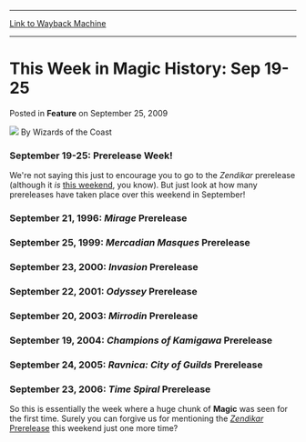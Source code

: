 
---
[Link to Wayback Machine](https://web.archive.org/web/20220123065408/https://magic.wizards.com/en/articles/archive/feature/week-magic-history-sep-19-25-2009-09-25)

[_metadata_:wayback_url]:- "https://magic.wizards.com/en/articles/archive/feature/week-magic-history-sep-19-25-2009-09-25"
[_metadata_:wayback_raw_url]:- "https://web.archive.org/web/20220123065408id_/https://magic.wizards.com/en/articles/archive/feature/week-magic-history-sep-19-25-2009-09-25"
[_metadata_:wayback_capture_timestamp]:- "2022-01-23 06:54:08+00:00"
[_metadata_:description]:- "September 19-25: Prerelease Week! We're not saying this just to encourage you to go to the Zendikar prerelease (although it is this weekend, you know). But just look at how many prereleases have taken place over this weekend in September!"
[_metadata_:generator]:- "Drupal 7 (http://drupal.org)"
[_metadata_:publish_date]:- "2009-09-25"
---


This Week in Magic History: Sep 19-25
=====================================



 Posted in **Feature**
 on September 25, 2009 






![](https://media.magic.wizards.com/styles/auth_small/public/images/person/wizards_author.jpg)
By Wizards of the Coast











### September 19-25: Prerelease Week!


We're not saying this just to encourage you to go to the *Zendikar* prerelease (although it *is* [this weekend](http://archive.wizards.com/magic/magazine/article.aspx?x=mtgcom/events/prereleases), you know). But just look at how many prereleases have taken place over this weekend in September!


### September 21, 1996: *Mirage* Prerelease


### September 25, 1999: *Mercadian Masques* Prerelease


### September 23, 2000: *Invasion* Prerelease


### September 22, 2001: *Odyssey* Prerelease


### September 20, 2003: *Mirrodin* Prerelease


### September 19, 2004: *Champions of Kamigawa* Prerelease


### September 24, 2005: *Ravnica: City of Guilds* Prerelease


### September 23, 2006: *Time Spiral* Prerelease


So this is essentially the week where a huge chunk of **Magic** was seen for the first time. Surely you can forgive us for mentioning the [*Zendikar* Prerelease](http://archive.wizards.com/magic/magazine/article.aspx?x=mtgcom/events/prereleases) this weekend just one more time?







